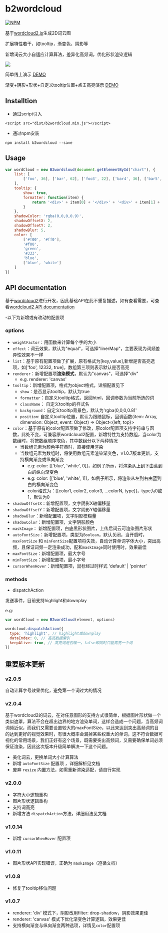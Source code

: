# b2wordcloud

[![NPM](https://nodei.co/npm/b2wordcloud.png)](https://nodei.co/npm/b2wordcloud/)

基于[wordcloud2.js](https://github.com/timdream/wordcloud2.js)生成2D词云图

扩展特性若干，如tooltip，渐变色，阴影等

新增词云大小自适应计算算法，差异化高频词，优化形状渲染逻辑

![](./demo2.png)

简单线上演示 [DEMO](https://holanlan.github.io/b2wordcloud/)

渐变+阴影+形状+自定义tooltip位置+点击高亮演示 [DEMO](https://holanlan.github.io/b2wordcloud/shape.html)

## Installtion
- 通过script引入
```
<script src="dist/b2wordcloud.min.js"></script>
```
- 通过npm安装
```
npm install b2wordcloud --save
```

## Usage
```javascript
var wordCloud = new B2wordcloud(document.getElementById("chart"), {
    list: [
        ['foo', 36], ['bar', 62], ['foo3', 22], ['bar4', 36], ['bar5', 46],['foo', 36], ['bar', 62], ['foo3', 22], ['bar4', 36], ['bar5', 46],['foo', 36], ['bar', 62], ['foo3', 22], ['bar4', 36], ['bar5', 46],['foo', 36], ['bar', 62], ['foo3', 22], ['bar4', 36], ['bar5', 46],['foo', 36], ['bar', 62], ['foo3', 22], ['bar4', 36], ['bar5', 46],['foo', 36], ['bar', 62], ['foo3', 22], ['bar4', 36], ['bar5', 46],['foo', 36], ['bar', 62], ['foo3', 22], ['bar4', 36], ['bar5', 46],['foo', 36], ['bar', 62], ['foo3', 22], ['bar4', 36], ['bar5', 46],['foo', 36], ['bar', 62], ['foo3', 22], ['bar4', 36], ['bar5', 46],['foo', 36], ['bar', 62], ['foo3', 22], ['bar4', 36], ['bar5', 46]
    ],
    tooltip: {
        show: true,
        formatter: function(item) {
            return '<div>' + item[0] + '</div>' + '<div>' + item[1] + '</div>'
        }
    },
    shadowColor: 'rgba(0,0,0,0.9)',
    shadowOffsetX: 2,
    shadowOffsetY: 2,
    shadowBlur: 5,
    color: [
        ['#f00', '#ff0'],
        '#f00',
        'green',
        '#333',
        'blue',
        ['blue', 'white']
    ]
})
```

## API documentation

基于[wordcloud2](https://github.com/timdream/wordcloud2.js)进行开发，因此基础API在此不重复描述，如有查看需要，可查看[wordcloud2 API documentation](https://github.com/timdream/wordcloud2.js/blob/gh-pages/API.md)

-以下为新增或有改动的配置项

### options
- `weightFactor`：用函数来计算每个字的大小
- `effect`：词云效果，默认为"equal"，可选择"linerMap"，主要表现为词频差异性效果不一样
- `list`：基于原有配置项做了扩展，原有格式为[key,value],新增是否高亮选项，如['foo', 12332, true]，数组第三项则表示默认是否高亮
- `renderer`：新增配置项**渲染模式**，默认为"canvas"，可选择"div"
  - e.g. renderer: 'canvas'
- `tooltip`：新增配置项，格式为object格式，详细配置见下
  - `show`：是否显示tooltip，默认为true
  - `formatter`：自定义tooltip格式，返回html，回调参数为当前所选的词
  - `className`： 自定义tooltip的样式名
  - `background`：自定义tooltip背景色，默认为'rgba(0,0,0,0.8)'
  - `position`: 自定义tooltip位置，默认为跟随鼠标，回调函数(item: Array, dimension: Object, event: Object) => Object<{left, top}>
- `color`：基于原有的color配置项做了修改，原color配置项支持字符串与函数，此处不变，可兼容原wordcloud2配置，新增特性为支持数组，当color为数组时，将按数组顺序取色，其中数组分以下两种情况
  - 当数组元素为颜色字符串时，直接使用渲染
  - 当数组元素为数组时，将使用数组元素渲染渐变色，v1.0.7版本更新，支持横向渐变或纵向渐变
    - e.g: color: [['blue', 'white', 0]]，如例子所示，将渲染从上到下由蓝到白的纵向渐变色
    - e.g: color: [['blue', 'white', 1]]，如例子所示，将渲染从左到右由蓝到白的横向渐变色
    - color格式为：[[color1, color2, color3, ...colorN, type]]，type为0或1，默认为0
- `shadowOffsetX`：新增配置项，文字阴影X轴偏移量
- `shadowOffsetY`：新增配置项，文字阴影Y轴偏移量
- `shadowBlur`：新增配置项，文字阴影模糊量
- `shadowColor`：新增配置项，文字阴影颜色
- `maskImage`： 新增配置项，白底黑形状图片，上传后词云可渲染图片形状
- `autoFontSize`：新增配置项，类型为`Boolean`，默认关闭，当开启时，`maxFontSize` 和 `minFontSize`配置项将失效，自动计算单词字体大小，突出高频，且保证词频一定渲染成功，配和`maskImage`同时使用时，效果最佳
- `maxFontSize`：新增配置项，最大字号
- `minFontSize`：新增配置项，最小字号
- `cursorWhenHover`：新增配置项，鼠标经过时样式 'default' | 'pointer'

### methods

<!-- - resize()

当容器大小变化时，可调用此方法重新绘制

e.g: 
```javascript
var wordCloud = new B2wordCloud(element, options)

wordcloud.resize()
``` -->

- dispatchAction

发送事件，目前支持highlight和downplay

e.g:
```javascript
var wordCloud = new B2wordCloud(element, options)

wordcloud.dispatchAction({
  type: 'highlight', // highlight或downplay
  dataIndex: 0, // 高亮数据索引
  keepAlive: true, // 高亮词是否唯一，false即同时只能高亮一个词
})
```



## 重要版本更新

### v2.0.5
自动计算字号效果优化，避免第一个词过大的情况

### v2.0.4
基于wordcloud2的词云，在对任意图形的支持方式很简单，根据图片形状做一个类似遮罩，算法不会在超出边界的地方渲染单词，这样会造成一个问题，当高频词词频近似，而我们又需要设置较大的maxFontSize，以此来达到突出高频词的目的达到更好的视觉效果时，有很大概率会漏掉某些权重大的单词，这不符合数据可视化的常用场景，我们正好有这个场景，既需要突出高频词，又需要确保单词必须保证渲染，因此这次版本升级简单解决一下这个问题。

- 美化词云，更换单词大小计算算法
- 新增 `autoFontSize` 配置项 ，详细解析见文档
- 废弃 `resize` 内置方法，如需重新渲染适配，请自行实现

### v2.0.0
- 字符大小逻辑重构
- 图片形状逻辑重构
- 支持词高亮
- 新增方法 `dispatchAction`方法，详细用法见文档

### v1.0.14
- 新增 `cursorWhenHover` 配置项

### v1.0.11
- 图片形状API实现错误，正确为 `maskImage`（遵循文档）

### v1.0.8

- 修复了tooltip移位问题

### v1.0.7

- renderer: 'div' 模式下，阴影改用filter: drop-shadow，阴影效果更佳
- renderer: 'canvas' 模式下优化渐变色计算逻辑，效果更佳
- 支持横向渐变与纵向渐变两种选项，详情见`color`配置项